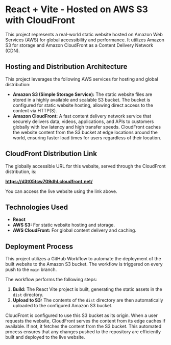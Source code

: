 # React + Vite - Hosted on AWS S3 with CloudFront

This project represents a real-world static website hosted on Amazon Web Services (AWS) for global accessibility and performance. It utilizes Amazon S3 for storage and Amazon CloudFront as a Content Delivery Network (CDN).

## Hosting and Distribution Architecture

This project leverages the following AWS services for hosting and global distribution:

* **Amazon S3 (Simple Storage Service):** The static website files are stored in a highly available and scalable S3 bucket. The bucket is configured for static website hosting, allowing direct access to the content via HTTP(S).
* **Amazon CloudFront:** A fast content delivery network service that securely delivers data, videos, applications, and APIs to customers globally with low latency and high transfer speeds. CloudFront caches the website content from the S3 bucket at edge locations around the world, ensuring faster load times for users regardless of their location.

## CloudFront Distribution Link

The globally accessible URL for this website, served through the CloudFront distribution, is:

**https://d3t05tcw709dhl.cloudfront.net/**

You can access the live website using the link above.

## Technologies Used

* **React**
* **AWS S3:** For static website hosting and storage.
* **AWS CloudFront:** For global content delivery and caching.

## Deployment Process

This project utilizes a GitHub Workflow to automate the deployment of the built website to the Amazon S3 bucket. The workflow is triggered on every push to the `main` branch.

The workflow performs the following steps:

1.  **Build:** The React Vite project is built, generating the static assets in the `dist` directory.
2.  **Upload to S3:** The contents of the `dist` directory are then automatically uploaded to the configured Amazon S3 bucket.

CloudFront is configured to use this S3 bucket as its origin. When a user requests the website, CloudFront serves the content from its edge caches if available. If not, it fetches the content from the S3 bucket. This automated process ensures that any changes pushed to the repository are efficiently built and deployed to the live website.
